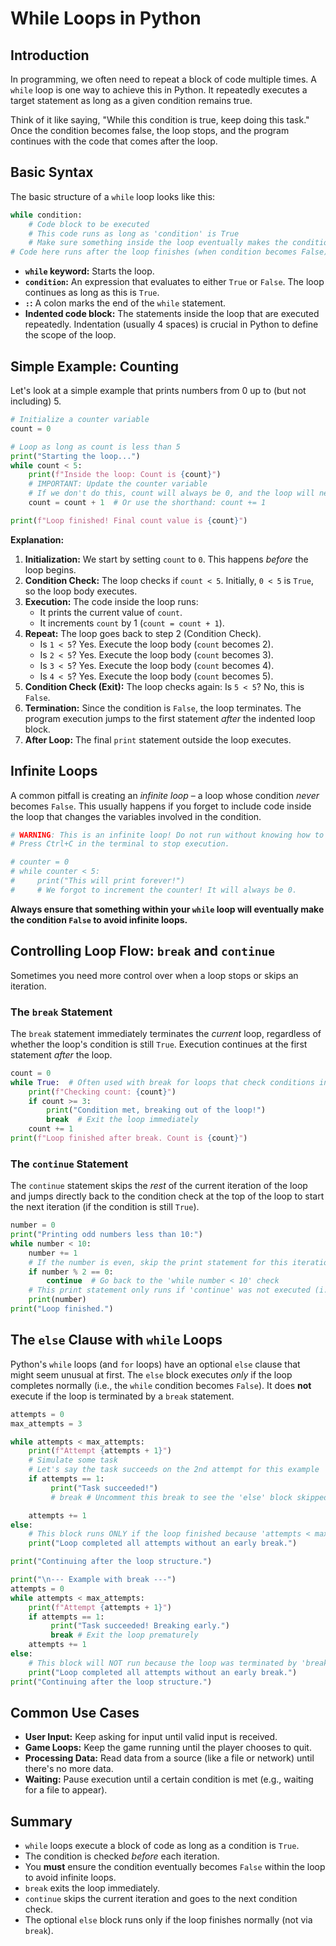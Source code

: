 # While Loops in Python

## Introduction

In programming, we often need to repeat a block of code multiple times. A `while` loop is one way to achieve this in Python. It repeatedly executes a target statement as long as a given condition remains true.

Think of it like saying, "While this condition is true, keep doing this task." Once the condition becomes false, the loop stops, and the program continues with the code that comes after the loop.

## Basic Syntax

The basic structure of a `while` loop looks like this:

```python
while condition:
    # Code block to be executed
    # This code runs as long as 'condition' is True
    # Make sure something inside the loop eventually makes the condition False!
# Code here runs after the loop finishes (when condition becomes False)
```

*   **`while` keyword:** Starts the loop.
*   **`condition`:** An expression that evaluates to either `True` or `False`. The loop continues as long as this is `True`.
*   **`:`:** A colon marks the end of the `while` statement.
*   **Indented code block:** The statements inside the loop that are executed repeatedly. Indentation (usually 4 spaces) is crucial in Python to define the scope of the loop.

## Simple Example: Counting

Let's look at a simple example that prints numbers from 0 up to (but not including) 5.

```python
# Initialize a counter variable
count = 0

# Loop as long as count is less than 5
print("Starting the loop...")
while count < 5:
    print(f"Inside the loop: Count is {count}")
    # IMPORTANT: Update the counter variable
    # If we don't do this, count will always be 0, and the loop will never end!
    count = count + 1  # Or use the shorthand: count += 1

print(f"Loop finished! Final count value is {count}")
```

**Explanation:**

1.  **Initialization:** We start by setting `count` to `0`. This happens *before* the loop begins.
2.  **Condition Check:** The loop checks if `count < 5`. Initially, `0 < 5` is `True`, so the loop body executes.
3.  **Execution:** The code inside the loop runs:
    *   It prints the current value of `count`.
    *   It increments `count` by 1 (`count = count + 1`).
4.  **Repeat:** The loop goes back to step 2 (Condition Check).
    *   Is `1 < 5`? Yes. Execute the loop body (`count` becomes 2).
    *   Is `2 < 5`? Yes. Execute the loop body (`count` becomes 3).
    *   Is `3 < 5`? Yes. Execute the loop body (`count` becomes 4).
    *   Is `4 < 5`? Yes. Execute the loop body (`count` becomes 5).
5.  **Condition Check (Exit):** The loop checks again: Is `5 < 5`? No, this is `False`.
6.  **Termination:** Since the condition is `False`, the loop terminates. The program execution jumps to the first statement *after* the indented loop block.
7.  **After Loop:** The final `print` statement outside the loop executes.

## Infinite Loops

A common pitfall is creating an *infinite loop* – a loop whose condition *never* becomes `False`. This usually happens if you forget to include code inside the loop that changes the variables involved in the condition.

```python
# WARNING: This is an infinite loop! Do not run without knowing how to stop it.
# Press Ctrl+C in the terminal to stop execution.

# counter = 0
# while counter < 5:
#     print("This will print forever!")
#     # We forgot to increment the counter! It will always be 0.
```

**Always ensure that something within your `while` loop will eventually make the condition `False` to avoid infinite loops.**

## Controlling Loop Flow: `break` and `continue`

Sometimes you need more control over when a loop stops or skips an iteration.

### The `break` Statement

The `break` statement immediately terminates the *current* loop, regardless of whether the loop's condition is still `True`. Execution continues at the first statement *after* the loop.

```python
count = 0
while True:  # Often used with break for loops that check conditions inside
    print(f"Checking count: {count}")
    if count >= 3:
        print("Condition met, breaking out of the loop!")
        break  # Exit the loop immediately
    count += 1
print(f"Loop finished after break. Count is {count}")
```

### The `continue` Statement

The `continue` statement skips the *rest* of the current iteration of the loop and jumps directly back to the condition check at the top of the loop to start the next iteration (if the condition is still `True`).

```python
number = 0
print("Printing odd numbers less than 10:")
while number < 10:
    number += 1
    # If the number is even, skip the print statement for this iteration
    if number % 2 == 0:
        continue  # Go back to the 'while number < 10' check
    # This print statement only runs if 'continue' was not executed (i.e., for odd numbers)
    print(number)
print("Loop finished.")
```

## The `else` Clause with `while` Loops

Python's `while` loops (and `for` loops) have an optional `else` clause that might seem unusual at first. The `else` block executes *only* if the loop completes normally (i.e., the `while` condition becomes `False`). It does **not** execute if the loop is terminated by a `break` statement.

```python
attempts = 0
max_attempts = 3

while attempts < max_attempts:
    print(f"Attempt {attempts + 1}")
    # Simulate some task
    # Let's say the task succeeds on the 2nd attempt for this example
    if attempts == 1:
         print("Task succeeded!")
         # break # Uncomment this break to see the 'else' block skipped

    attempts += 1
else:
    # This block runs ONLY if the loop finished because 'attempts < max_attempts' became False
    print("Loop completed all attempts without an early break.")

print("Continuing after the loop structure.")

print("\n--- Example with break ---")
attempts = 0
while attempts < max_attempts:
    print(f"Attempt {attempts + 1}")
    if attempts == 1:
         print("Task succeeded! Breaking early.")
         break # Exit the loop prematurely
    attempts += 1
else:
    # This block will NOT run because the loop was terminated by 'break'
    print("Loop completed all attempts without an early break.")
print("Continuing after the loop structure.")
```

## Common Use Cases

*   **User Input:** Keep asking for input until valid input is received.
*   **Game Loops:** Keep the game running until the player chooses to quit.
*   **Processing Data:** Read data from a source (like a file or network) until there's no more data.
*   **Waiting:** Pause execution until a certain condition is met (e.g., waiting for a file to appear).

## Summary

*   `while` loops execute a block of code as long as a condition is `True`.
*   The condition is checked *before* each iteration.
*   You **must** ensure the condition eventually becomes `False` within the loop to avoid infinite loops.
*   `break` exits the loop immediately.
*   `continue` skips the current iteration and goes to the next condition check.
*   The optional `else` block runs only if the loop finishes normally (not via `break`).